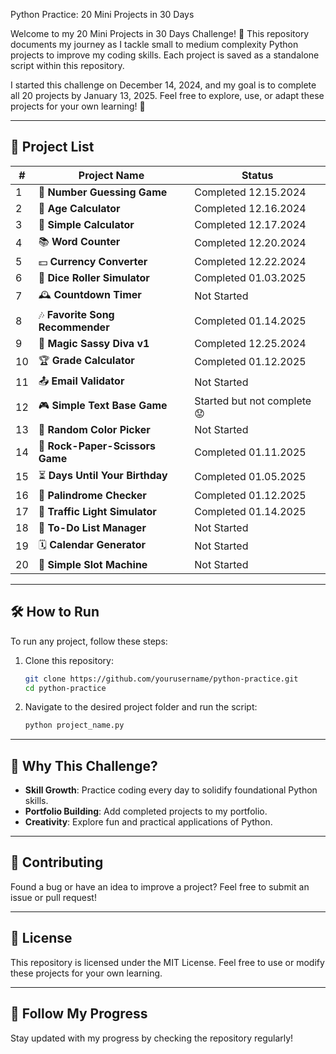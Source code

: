 Python Practice: 20 Mini Projects in 30 Days

Welcome to my 20 Mini Projects in 30 Days Challenge! 🎉 This repository documents my journey as I tackle small to medium complexity Python projects to improve my coding skills. Each project is saved as a standalone script within this repository. 

I started this challenge on December 14, 2024, and my goal is to complete all 20 projects by January 13, 2025. Feel free to explore, use, or adapt these projects for your own learning! 🚀

---

## 📂 Project List

| #  | Project Name                     | Status                      |
|----|----------------------------------|-----------------------------|
| 1  | 🌟 **Number Guessing Game**      | Completed 12.15.2024        |
| 2  | 📅 **Age Calculator**            | Completed 12.16.2024        |
| 3  | 🧮 **Simple Calculator**         | Completed 12.17.2024        |
| 4  | 📚 **Word Counter**              | Completed 12.20.2024        |
| 5  | 💵 **Currency Converter**        | Completed 12.22.2024        |
| 6  | 🎲 **Dice Roller Simulator**     | Completed 01.03.2025        |
| 7  | 🕰️ **Countdown Timer**          | Not Started                 |
| 8  | 🎶 **Favorite Song Recommender** | Completed 01.14.2025        |
| 9  | 🧙 **Magic Sassy Diva v1**       | Completed 12.25.2024        |
| 10 | 🏆 **Grade Calculator**          | Completed 01.12.2025        |
| 11 | 📤 **Email Validator**           | Not Started                 |
| 12 | 🎮 **Simple Text Base Game**     | Started but not complete 😟 |
| 13 | 🌈 **Random Color Picker**       | Not Started                 |
| 14 | 🎴 **Rock-Paper-Scissors Game**  | Completed 01.11.2025        |
| 15 | ⏳ **Days Until Your Birthday**   | Completed 01.05.2025        |
| 16 | 🔄 **Palindrome Checker**        | Completed 01.12.2025        |
| 17 | 🚦 **Traffic Light Simulator**   | Completed 01.14.2025        |
| 18 | 📜 **To-Do List Manager**        | Not Started                 |
| 19 | 🗓️ **Calendar Generator**       | Not Started                 |
| 20 | 🎰 **Simple Slot Machine**       | Not Started                 |

---

## 🛠️ How to Run
To run any project, follow these steps:
1. Clone this repository:
   ```bash
   git clone https://github.com/yourusername/python-practice.git
   cd python-practice
   ```
2. Navigate to the desired project folder and run the script:
   ```bash
   python project_name.py
   ```

---

## 🌟 Why This Challenge?
- **Skill Growth**: Practice coding every day to solidify foundational Python skills.
- **Portfolio Building**: Add completed projects to my portfolio.
- **Creativity**: Explore fun and practical applications of Python.

---

## 🤝 Contributing
Found a bug or have an idea to improve a project? Feel free to submit an issue or pull request!

---

## 📜 License
This repository is licensed under the MIT License. Feel free to use or modify these projects for your own learning.

---

## 🚀 Follow My Progress
Stay updated with my progress by checking the repository regularly!
